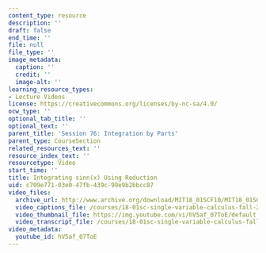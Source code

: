 ```yaml
---
content_type: resource
description: ''
draft: false
end_time: ''
file: null
file_type: ''
image_metadata:
  caption: ''
  credit: ''
  image-alt: ''
learning_resource_types:
- Lecture Videos
license: https://creativecommons.org/licenses/by-nc-sa/4.0/
ocw_type: ''
optional_tab_title: ''
optional_text: ''
parent_title: 'Session 76: Integration by Parts'
parent_type: CourseSection
related_resources_text: ''
resource_index_text: ''
resourcetype: Video
start_time: ''
title: Integrating sinn(x) Using Reduction
uid: c709e771-03e0-47fb-439c-99e9b2bbcc87
video_files:
  archive_url: http://www.archive.org/download/MIT18_01SCF10/MIT18_01SCF10Rec_57_300k.mp4
  video_captions_file: /courses/18-01sc-single-variable-calculus-fall-2010/e5216414b4515847b2d5d21713462925_hV5af_07ToE.vtt
  video_thumbnail_file: https://img.youtube.com/vi/hV5af_07ToE/default.jpg
  video_transcript_file: /courses/18-01sc-single-variable-calculus-fall-2010/bfc310a4d2673d3f811f5e305165d99a_hV5af_07ToE.pdf
video_metadata:
  youtube_id: hV5af_07ToE
---
```

